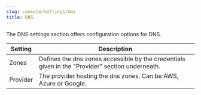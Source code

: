 ```yaml
---
slug: console/settings/dns
title: DNS
---
```


The DNS settings section offers configuration options for DNS.

| Setting  | Description                                                                                     |
| -------- | ----------------------------------------------------------------------------------------------- |
| Zones    | Defines the dns zones accessible by the credentials given in the "Provider" section underneath. |
| Provider | The provider hosting the dns zones. Can be AWS, Azure or Google.                                |
